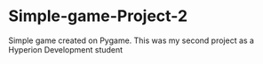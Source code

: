 # Simple-game-Project-2
Simple game created on Pygame. This was my second project as a Hyperion Development student
